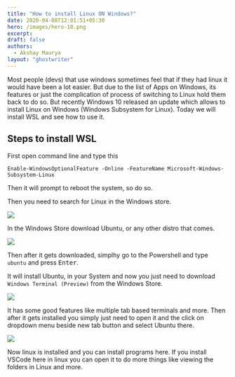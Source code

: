 ```yaml
---
title: "How to install Linux ON Windows?"
date: 2020-04-08T12:01:51+05:30
hero: /images/hero-10.png
excerpt:
draft: false
authors:
  - Akshay Maurya
layout: "ghostwriter"
---
```

Most people (devs) that use windows sometimes feel that if they had linux it would have been a lot easier. But due to the list of Apps on Windows, its features or just the complication of process of switching to Linux hold them back to do so. But recently Windows 10 released an update which allows to install Linux on Windows (Windows Subsystem for Linux). Today we will install WSL and see how to use it.

## Steps to install WSL

First open command line and type this
```
Enable-WindowsOptionalFeature -Online -FeatureName Microsoft-Windows-Subsystem-Linux
```
Then it will prompt to reboot the system, so do so.

Then you need to search for Linux in the Windows store.

![](/images/a1.png)

In the Windows Store download Ubuntu, or any other distro that comes.

![](/images/a2.png)

Then after it gets downloaded, simplhy go to the Powershell and type `ubuntu` and press <kbd>Enter</kbd>.

It will install Ubuntu, in your System and now you just need to download `Windows Terminal (Preview)` from the Windows Store. 

![](/images/a3.png)

It has some good features like multiple tab based terminals and more. Then after it gets installed you simply just need to open it and the click on dropdown menu beside new tab button and select Ubuntu there.

![](/images/a4.png)

Now linux is installed and you can install programs here. If you install VSCode here in linux you can open it to do more things like viewing the folders in Linux and more.